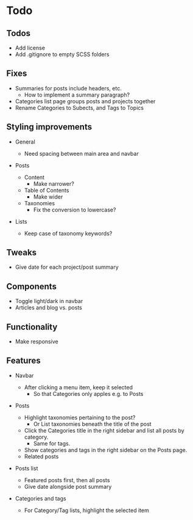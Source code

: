 # Todo

## Todos

* Add license
* Add .gitignore to empty SCSS folders


## Fixes

* Summaries for posts include headers, etc.
  * How to implement a summary paragraph?
* Categories list page groups posts and projects together
* Rename Categories to Subects, and Tags to Topics


## Styling improvements

* General
  * Need spacing between main area and navbar

* Posts 
  * Content
    * Make narrower?
  * Table of Contents
    * Make wider
  * Taxonomies
    * Fix the conversion to lowercase?

* Lists
  * Keep case of taxonomy keywords?


## Tweaks

* Give date for each project/post summary


## Components

* Toggle light/dark in navbar
* Articles and blog vs. posts


## Functionality

* Make responsive


## Features

* Navbar
  * After clicking a menu item, keep it selected
    * So that Categories only apples e.g. to Posts

* Posts
  * Highlight taxonomies pertaining to the post?
    * Or List taxonomies beneath the title of the post
  * Click the Categories title in the right sidebar and list all posts by category.
    * Same for tags.
  * Show categories and tags in the right sidebar on the Posts page.
  * Related posts

* Posts list
  * Featured posts first, then all posts
  * Give date alongside post summary

* Categories and tags
  * For Category/Tag lists, highlight the selected item